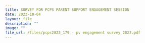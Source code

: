 ```yaml
---
title: SURVEY FOR PCPS PARENT SUPPORT ENGAGEMENT SESSION
date: 2023-10-04
layout: file
description: ""
image: ""
file_url: /files/pcps2023_179 - pv engagement survey 2023.pdf
---
```

